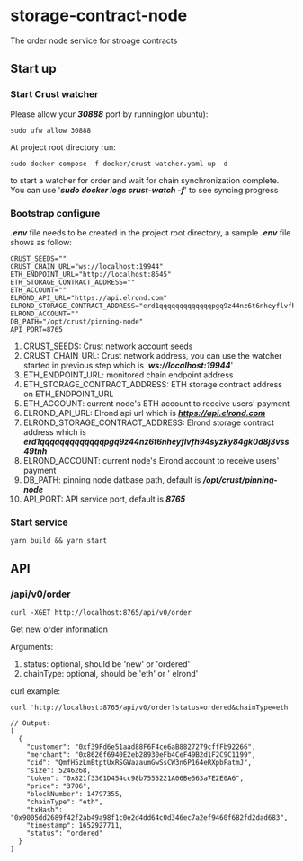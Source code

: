 # storage-contract-node
The order node service for stroage contracts

## Start up

### Start Crust watcher 

Please allow your ***30888*** port by running(on ubuntu):
```
sudo ufw allow 30888
```

At project root directory run:
```
sudo docker-compose -f docker/crust-watcher.yaml up -d
```
to start a watcher for order and wait for chain synchronization complete. You can use '***sudo docker logs crust-watch -f***' to see syncing progress

### Bootstrap configure 
***.env*** file needs to be created in the project root directory, a sample ***.env*** file shows as follow:
```
CRUST_SEEDS=""
CRUST_CHAIN_URL="ws://localhost:19944"
ETH_ENDPOINT_URL="http://localhost:8545"
ETH_STORAGE_CONTRACT_ADDRESS=""
ETH_ACCOUNT=""
ELROND_API_URL="https://api.elrond.com"
ELROND_STORAGE_CONTRACT_ADDRESS="erd1qqqqqqqqqqqqqpgq9z44nz6t6nheyflvfh94syzky84gk0d8j3vss49tnh"
ELROND_ACCOUNT=""
DB_PATH="/opt/crust/pinning-node"
API_PORT=8765
```

1. CRUST_SEEDS: Crust network account seeds
1. CRUST_CHAIN_URL: Crust network address, you can use the watcher started in previous step which is '***ws://localhost:19944***'
1. ETH_ENDPOINT_URL: monitored chain endpoint address
1. ETH_STORAGE_CONTRACT_ADDRESS: ETH storage contract address on ETH_ENDPOINT_URL
1. ETH_ACCOUNT: current node's ETH account to receive users' payment
1. ELROND_API_URL: Elrond api url which is ***https://api.elrond.com***
1. ELROND_STORAGE_CONTRACT_ADDRESS: Elrond storage contract address which is ***erd1qqqqqqqqqqqqqpgq9z44nz6t6nheyflvfh94syzky84gk0d8j3vss49tnh***
1. ELROND_ACCOUNT: current node's Elrond account to receive users' payment
1. DB_PATH: pinning node datbase path, default is ***/opt/crust/pinning-node***
1. API_PORT: API service port, default is ***8765***

### Start service
```
yarn build && yarn start
```

## API

### /api/v0/order

```
curl -XGET http://localhost:8765/api/v0/order
```

Get new order information

Arguments:
1. status: optional, should be 'new' or 'ordered'
1. chainType: optional, should be 'eth' or ' elrond'

curl example:
```
curl 'http://localhost:8765/api/v0/order?status=ordered&chainType=eth'

// Output:
[
  {
    "customer": "0xf39Fd6e51aad88F6F4ce6aB8827279cffFb92266",
    "merchant": "0x8626f6940E2eb28930eFb4CeF49B2d1F2C9C1199",
    "cid": "QmfH5zLmBtptUxRSGWazaumGwSsCW3n6P164eRXpbFatmJ",
    "size": 5246268,
    "token": "0x821f3361D454cc98b7555221A06Be563a7E2E0A6",
    "price": "3706",
    "blockNumber": 14797355,
    "chainType": "eth",
    "txHash": "0x9005dd2689f42f2ab49a98f1c0e2d4dd64c0d346ec7a2ef9460f682fd2dad683",
    "timestamp": 1652927711,
    "status": "ordered"
  }
]
```

